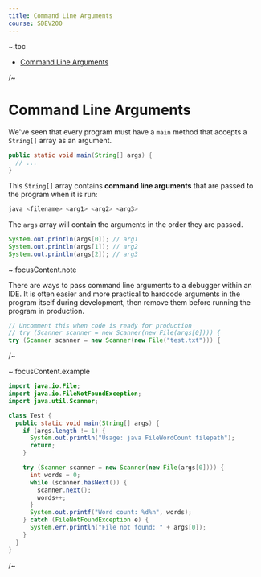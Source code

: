 ```yaml
---
title: Command Line Arguments
course: SDEV200
---
```


~.toc

- [Command Line Arguments](#command-line-arguments)

/~

# Command Line Arguments

We've seen that every program must have a `main` method that accepts a `String[]` array as an argument.

```java
public static void main(String[] args) {
  // ...
}
```

This `String[]` array contains **command line arguments** that are passed to the program when it is run:

```bash
java <filename> <arg1> <arg2> <arg3>
```

The `args` array will contain the arguments in the order they are passed.

```java
System.out.println(args[0]); // arg1
System.out.println(args[1]); // arg2
System.out.println(args[2]); // arg3
```

~.focusContent.note

There are ways to pass command line arguments to a debugger within an IDE. It is often easier and more practical to hardcode arguments in the program itself during development, then remove them before running the program in production.

```java
// Uncomment this when code is ready for production
// try (Scanner scanner = new Scanner(new File(args[0]))) {
try (Scanner scanner = new Scanner(new File("test.txt"))) {
```

/~

~.focusContent.example

```java
import java.io.File;
import java.io.FileNotFoundException;
import java.util.Scanner;

class Test {
  public static void main(String[] args) {
    if (args.length != 1) {
      System.out.println("Usage: java FileWordCount filepath");
      return;
    }

    try (Scanner scanner = new Scanner(new File(args[0]))) {
      int words = 0;
      while (scanner.hasNext()) {
        scanner.next();
        words++;
      }
      System.out.printf("Word count: %d%n", words);
    } catch (FileNotFoundException e) {
      System.err.println("File not found: " + args[0]);
    }
  }
}
```

/~
